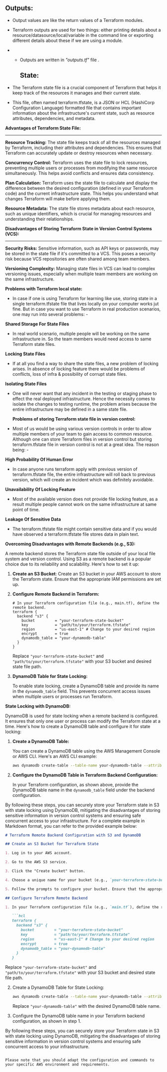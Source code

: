 








## Outputs:

* Output values are like the return values of a Terraform modules.
* Terraform outputs are used for two things: either printing details about a resource/datasource/local/variable in the command line or exporting different details about these if we are using a module.

* * Outputs are written in *"outputs.tf"* file .


    ## State:
 * The Terraform state file is a crucial component of Terraform that helps it keep track of the resources it manages and their current state. 
 * This file, often named terraform.tfstate, is a JSON or HCL (HashiCorp Configuration Language) formatted file that contains important information about the infrastructure's current state, such as resource attributes, dependencies, and metadata.


**Advantages of Terraform State File:**
____
**Resource Tracking:** The state file keeps track of all the resources managed by Terraform, including their attributes and dependencies. This ensures that Terraform can accurately update or destroy resources when necessary.

**Concurrency Control:** Terraform uses the state file to lock resources, preventing multiple users or processes from modifying the same resource simultaneously. This helps avoid conflicts and ensures data consistency.

**Plan Calculation:** Terraform uses the state file to calculate and display the difference between the desired configuration (defined in your Terraform code) and the current infrastructure state. This helps you understand what changes Terraform will make before applying them.

**Resource Metadata:** The state file stores metadata about each resource, such as unique identifiers, which is crucial for managing resources and understanding their relationships.

**Disadvantages of Storing Terraform State in Version Control Systems (VCS):**
___
**Security Risks:** Sensitive information, such as API keys or passwords, may be stored in the state file if it's committed to a VCS. This poses a security risk because VCS repositories are often shared among team members.

**Versioning Complexity:** Managing state files in VCS can lead to complex versioning issues, especially when multiple team members are working on the same infrastructure.

   **Problems with Terraform local state:**

* In case if one is using Terraform for learning like use, storing state in a single terraform.tfstate file that lives locally on your computer works jut fine. But in case you want to use Terraform in real production scenarios, one may run into several problems: -

 **Shared Storage For State Files**

* In real world scenario, multiple people will be working on the same infrastructure in. So the   team members would need access to same Terraform state files.

**Locking State Files**

* If at all you find a way to share the state files, a new problem of locking arises. In absence of   locking feature there would be problems of conflicts, loss of infra & possibility of corrupt state   files.  

**Isolating State Files**

* One will never want that any incident in the testing or staging phase to effect the real deployed infrastructure. Hence the necessity comes to isolate the changes to testing runtime, the problem arises because the entire infrastructure may be defined in a same state file.

  **Problems of storing Terraform state file in version control:**


* Most of us would be using various version controls in order to allow multiple members of your team to gain access to common resource. Although one can store Terraform files in version control but storing terraform.tfstate file in version control is not at a great idea. The reason being: -

**High Probability Of Human Error**

* In case anyone runs terraform apply with previous version of terraform.tfstate file, the entire   infrastructure will roll back to previous version, which will create an incident which was   definitely avoidable.

**Unavailability Of Locking Feature**

* Most of the available version does not provide file locking feature, as a result multiple people cannot work on the same infrastructure at same point of time.

**Leakage Of Sensitive Data**

* The terraform.tfstate file might contain sensitive data and if you would have observed a terraform.tfstate file stores data in plain text.


**Overcoming Disadvantages with Remote Backends (e.g., S3):**

A remote backend stores the Terraform state file outside of your local file system and version control. Using S3 as a remote backend is a popular choice due to its reliability and scalability. Here's how to set it up:

1. **Create an S3 Bucket**: Create an S3 bucket in your AWS account to store the Terraform state. Ensure that the appropriate IAM permissions are set up.

2. **Configure Remote Backend in Terraform:**

   ```hcl
   # In your Terraform configuration file (e.g., main.tf), define the remote backend.
   terraform {
     backend "s3" {
       bucket         = "your-terraform-state-bucket"
       key            = "path/to/your/terraform.tfstate"
       region         = "us-east-1" # Change to your desired region
       encrypt        = true
       dynamodb_table = "your-dynamodb-table"
     }
   }
   ```

   Replace `"your-terraform-state-bucket"` and `"path/to/your/terraform.tfstate"` with your S3 bucket and desired state file path.

3. **DynamoDB Table for State Locking:**

   To enable state locking, create a DynamoDB table and provide its name in the `dynamodb_table` field. This prevents concurrent access issues when multiple users or processes run Terraform.

**State Locking with DynamoDB:**

DynamoDB is used for state locking when a remote backend is configured. It ensures that only one user or process can modify the Terraform state at a time. Here's how to create a DynamoDB table and configure it for state locking:

1. **Create a DynamoDB Table:**

   You can create a DynamoDB table using the AWS Management Console or AWS CLI. Here's an AWS CLI example:

   ```sh
   aws dynamodb create-table --table-name your-dynamodb-table --attribute-definitions AttributeName=LockID,AttributeType=S --key-schema AttributeName=LockID,KeyType=HASH --provisioned-throughput ReadCapacityUnits=5,WriteCapacityUnits=5
   ```

2. **Configure the DynamoDB Table in Terraform Backend Configuration:**

   In your Terraform configuration, as shown above, provide the DynamoDB table name in the `dynamodb_table` field under the backend configuration.

By following these steps, you can securely store your Terraform state in S3 with state locking using DynamoDB, mitigating the disadvantages of storing sensitive information in version control systems and ensuring safe concurrent access to your infrastructure. For a complete example in Markdown format, you can refer to the provided example below:

```markdown
# Terraform Remote Backend Configuration with S3 and DynamoDB

## Create an S3 Bucket for Terraform State

1. Log in to your AWS account.

2. Go to the AWS S3 service.

3. Click the "Create bucket" button.

4. Choose a unique name for your bucket (e.g., `your-terraform-state-bucket`).

5. Follow the prompts to configure your bucket. Ensure that the appropriate permissions are set.

## Configure Terraform Remote Backend

1. In your Terraform configuration file (e.g., `main.tf`), define the remote backend:

   ```hcl
   terraform {
     backend "s3" {
       bucket         = "your-terraform-state-bucket"
       key            = "path/to/your/terraform.tfstate"
       region         = "us-east-1" # Change to your desired region
       encrypt        = true
       dynamodb_table = "your-dynamodb-table"
     }
   }
   ```

   Replace `"your-terraform-state-bucket"` and `"path/to/your/terraform.tfstate"` with your S3 bucket and desired state file path.

2. Create a DynamoDB Table for State Locking:

   ```sh
   aws dynamodb create-table --table-name your-dynamodb-table --attribute-definitions AttributeName=LockID,AttributeType=S --key-schema AttributeName=LockID,KeyType=HASH --provisioned-throughput ReadCapacityUnits=5,WriteCapacityUnits=5
   ```

   Replace `"your-dynamodb-table"` with the desired DynamoDB table name.

3. Configure the DynamoDB table name in your Terraform backend configuration, as shown in step 1.

By following these steps, you can securely store your Terraform state in S3 with state locking using DynamoDB, mitigating the disadvantages of storing sensitive information in version control systems and ensuring safe concurrent access to your infrastructure.
```

Please note that you should adapt the configuration and commands to your specific AWS environment and requirements.